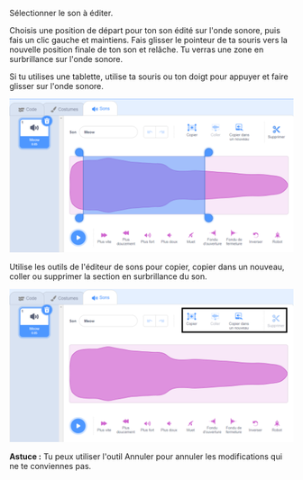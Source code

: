 Sélectionner le son à éditer.

Choisis une position de départ pour ton son édité sur l'onde sonore, puis fais un clic gauche et maintiens. Fais glisser le pointeur de ta souris vers la nouvelle position finale de ton son et relâche. Tu verras une zone en surbrillance sur l'onde sonore.

Si tu utilises une tablette, utilise ta souris ou ton doigt pour appuyer et faire glisser sur l'onde sonore.

![L'onde sonore dans l'éditeur de sons avec la section centrale en surbrillance.](images/trim-sound.png)

Utilise les outils de l'éditeur de sons pour copier, copier dans un nouveau, coller ou supprimer la section en surbrillance du son.

![Les outils de l'éditeur mis en évidence avec la nouvelle section d'affichage des ondes sonores ont été supprimés.](images/deleted-sound.png)

**Astuce :** Tu peux utiliser l'outil Annuler pour annuler les modifications qui ne te conviennes pas. 
